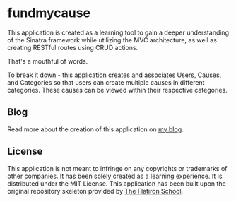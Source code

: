 # fundmycause

This application is created as a learning tool to gain a deeper understanding of the Sinatra framework while utilizing the MVC architecture, as well as creating RESTful routes using CRUD actions.

That's a mouthful of words.

To break it down - this application creates and associates Users, Causes, and Categories so that users can create multiple causes in different categories. These causes can be viewed within their respective categories.

## Blog

Read more about the creation of this application on [my blog](http://eric-an.github.io/blog/fundmycause).

## License

This application is not meant to infringe on any copyrights or trademarks of other companies. It has been solely created as a learning experience. It is distributed under the MIT License. This application has been built upon the original repository skeleton provided by [The Flatiron School](http://flatironschool.com). 